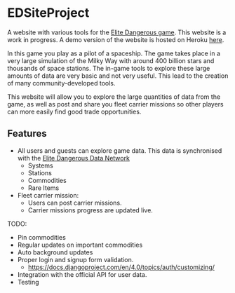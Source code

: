 # EDSiteProject
A website with various tools for the [Elite Dangerous game](https://www.elitedangerous.com/). This website is a work in progress. A demo version of the website is hosted on Heroku [here](my-elite-site.herokuapp.com).

In this game you play as a pilot of a spaceship. The game takes place in a very large simulation of the Milky Way with around 400 billion stars and thousands of space stations.
The in-game tools to explore these large amounts of data are very basic and not very useful. This lead to the creation of many community-developed tools.

This website will allow you to explore the large quantities of data from the game, as well as post and share you fleet carrier missions so other players can more easily find good trade opportunities.

## Features
- All users and guests can explore game data. This data is synchronised with the [Elite Dangerous Data Network](https://github.com/EDCD/EDDN)
  - Systems
  - Stations
  - Commodities
  - Rare Items
- Fleet carrier mission:
  - Users can post carrier missions.
  - Carrier missions progress are updated live.
  

TODO:
- Pin commodities
- Regular updates on important commodities
- Auto background updates
- Proper login and signup form validation.
  - https://docs.djangoproject.com/en/4.0/topics/auth/customizing/
- Integration with the official API for user data.
- Testing
